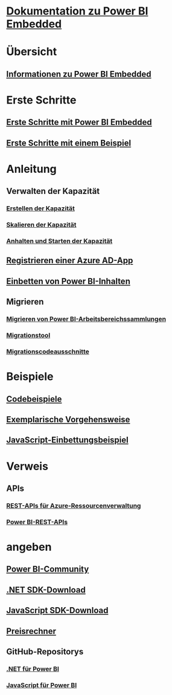 # [Dokumentation zu Power BI Embedded](index.md)

# Übersicht
## [Informationen zu Power BI Embedded](what-is-power-bi-embedded.md)

# Erste Schritte
## [Erste Schritte mit Power BI Embedded](get-started.md)
## [Erste Schritte mit einem Beispiel](https://powerbi.microsoft.com/documentation/powerbi-developer-embed-sample-app-owns-data/)

# Anleitung
## Verwalten der Kapazität
### [Erstellen der Kapazität](create-capacity.md)
### [Skalieren der Kapazität](scale-capacity.md)
### [Anhalten und Starten der Kapazität](pause-start.md)
## [Registrieren einer Azure AD-App](https://powerbi.microsoft.com/documentation/powerbi-developer-register-app/)
## [Einbetten von Power BI-Inhalten](https://powerbi.microsoft.com/documentation/powerbi-developer-embedding-content/)

## Migrieren
### [Migrieren von Power BI-Arbeitsbereichssammlungen](migrate-from-power-bi-workspace-collections.md)
### [Migrationstool](migrate-tool.md)
### [Migrationscodeausschnitte](migrate-code-snippets.md)

# Beispiele
## [Codebeispiele](https://github.com/Microsoft/PowerBI-Developer-Samples)
## [Exemplarische Vorgehensweise](https://powerbi.microsoft.com/documentation/powerbi-developer-embed-sample-app-owns-data/)
## [JavaScript-Einbettungsbeispiel](https://microsoft.github.io/PowerBI-JavaScript/demo/)

# Verweis
## APIs
### [REST-APIs für Azure-Ressourcenverwaltung](https://docs.microsoft.com/rest/api/power-bi-embedded/)
### [Power BI-REST-APIs](https://msdn.microsoft.com/library/mt147898.aspx)

# angeben
## [Power BI-Community](http://community.powerbi.com/t5/Developer/bd-p/Developer)
## [.NET SDK-Download](https://www.nuget.org/packages/Microsoft.PowerBI.Api/)
## [JavaScript SDK-Download](https://www.nuget.org/packages/Microsoft.PowerBI.JavaScript/)
## [Preisrechner](https://azure.microsoft.com/pricing/calculator/)
## GitHub-Repositorys
### [.NET für Power BI](https://github.com/Microsoft/PowerBI-CSharp)
### [JavaScript für Power BI](https://github.com/Microsoft/PowerBI-JavaScript)


